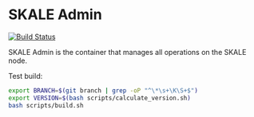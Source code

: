 # SKALE Admin

[![Build Status](https://travis-ci.com/skalenetwork/skale-admin.svg?token=tLesVRTSHvWZxoyqXdoA&branch=develop)](https://travis-ci.com/skalenetwork/skale-admin)

SKALE Admin is the container that manages all operations on the SKALE node.

Test build:

```bash
export BRANCH=$(git branch | grep -oP "^\*\s+\K\S+$")
export VERSION=$(bash scripts/calculate_version.sh)
bash scripts/build.sh 
```